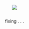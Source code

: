
<div align="center">
  
![](https://komarev.com/ghpvc/?username=Luthervonivory&color=blue)

<p align="center">
<img (https://scontent.fbne10-2.fna.fbcdn.net/v/t1.15752-9/494108291_1214020753593948_418015063184161883_n.png?_nc_cat=106&ccb=1-7&_nc_sid=0024fc&_nc_ohc=lVNeGdX7kf8Q7kNvwE2woL2&_nc_oc=AdmMjRRDcNXX6llmrMIQJlrxBN5UWw1ol2bplm5wxMBCDLsLZO7RDyuDqzKqQoG2bYo&_nc_ad=z-m&_nc_cid=0&_nc_zt=23&_nc_ht=scontent.fbne10-2.fna&oh=03_Q7cD2QESyqtbIHFcaqAgXYy1uvZldD6O-wi1g_vgkfj6VT3pdw&oe=684299780) >

fixing . . .
